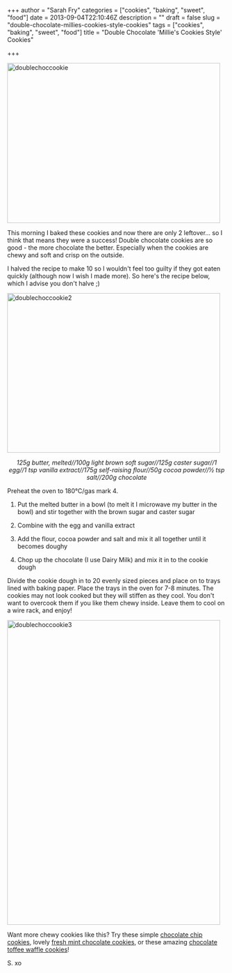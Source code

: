 +++
author = "Sarah Fry"
categories = ["cookies", "baking", "sweet", "food"]
date = 2013-09-04T22:10:46Z
description = ""
draft = false
slug = "double-chocolate-millies-cookies-style-cookies"
tags = ["cookies", "baking", "sweet", "food"]
title = "Double Chocolate 'Millie's Cookies Style' Cookies"

+++


<a href="https://yayfryday.com/images/2013/09/doublechoccookie.jpg"><img class="alignnone size-full wp-image-1959" alt="doublechoccookie" src="https://yayfryday.com/images/2013/09/doublechoccookie.jpg" width="490" height="367" /></a>

This morning I baked these cookies and now there are only 2 leftover... so I think that means they were a success! Double chocolate cookies are so good - the more chocolate the better. Especially when the cookies are chewy and soft and crisp on the outside.

I halved the recipe to make 10 so I wouldn't feel too guilty if they got eaten quickly (although now I wish I made more). So here's the recipe below, which I advise you don't halve ;)

<a href="https://yayfryday.com/images/2013/09/doublechoccookie2.jpg"><img class="alignnone size-full wp-image-1960" alt="doublechoccookie2" src="https://yayfryday.com/images/2013/09/doublechoccookie2.jpg" width="490" height="366" /></a>
<p style="text-align: center;"><em>125g butter, melted//100g light brown soft sugar//125g caster sugar//1 egg//1 tsp vanilla extract//175g self-raising flour//50g cocoa powder//½ tsp salt//200g chocolate</em></p>
Preheat the oven to 180°C/gas mark 4.

1. Put the melted butter in a bowl (to melt it I microwave my butter in the bowl) and stir together with the brown sugar and caster sugar

2. Combine with the egg and vanilla extract

3. Add the flour, cocoa powder and salt and mix it all together until it becomes doughy

4. Chop up the chocolate (I use Dairy Milk) and mix it in to the cookie dough

Divide the cookie dough in to 20 evenly sized pieces and place on to trays lined with baking paper. Place the trays in the oven for 7-8 minutes. The cookies may not look cooked but they will stiffen as they cool. You don't want to overcook them if you like them chewy inside. Leave them to cool on a wire rack, and enjoy!

<a href="https://yayfryday.com/images/2013/09/doublechoccookie3.jpg"><img class="alignnone size-full wp-image-1958" alt="doublechoccookie3" src="https://yayfryday.com/images/2013/09/doublechoccookie3.jpg" width="490" height="699" /></a>

Want more chewy cookies like this? Try these simple <a href="http://sweetaspi.co.uk/2012/05/31/chewy-millies-cookie-style-cookies/" target="_blank">chocolate chip cookies</a>, lovely <a href="http://sweetaspi.co.uk/2013/06/01/fresh-mint-chocolate-cookies/" target="_blank">fresh mint chocolate cookies</a>, or these amazing <a href="http://sweetaspi.co.uk/2013/03/29/chewy-chocolate-toffee-waffle-cookies/" target="_blank">chocolate toffee waffle cookies</a>!

S. xo

